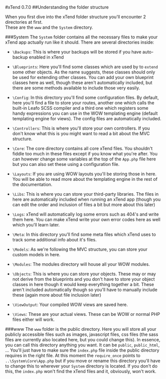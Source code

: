 #xTend 0.7.0
##Understanding the folder structure

When you first dive into the xTend folder structure you'll encounter 2 directories at first.  
These are the `www` and the `System` directory.

###System
The `System` folder contains all the necessary files to make your xTend app actually run like it should.
There are several directories inside:  

* `\Backups`: This is where your backups will be stored if you have auto-backup enabled in xTend  

* `\Blueprints`: Here you'll find some classes which are used by to `extend` some other objects. As the name suggests, these classes should only be used for extending other classes. You can add your own blueprint classes here as well, though these aren't automatically included, but there are some methods available to include those very easily.  

* `\Config`: In this directory you'll find some configuration files. By default, here you'll find a file to store your routes, another one which calls the built-in Leafo SCSS compiler and a third one which registers some handy expressions you can use in the WOW templating engine (default templating engine for views). The config files are automatically included.  

* `\Controllers`: This is where you'll store your own controllers. If you don't know what this is you might want to read a bit about the MVC structure.  

* `\Core`: The core directory contains all core xTend files. You shouldn't fiddle too much in these files except if you know what you're after. You can however change some variables at the top of the `App.php` file here but you can also set these using a configuration file.  

* `\Layouts`: If you are using WOW layouts you'll be storing those in here. You will be able to read more about the templating engine in the rest of the documentation.  

* `\Libs`: This is where you can store your third-party libraries. The files in here are automatically included when running an xTend app (though you can edit the order and inclusion of files a bit but more about this later)  

* `\Logs`: xTend will automatically log some errors such as 404's and write them here. You can make xTend write your own error codes here as well which you'll learn later.  

* `\Meta`: In this directory you'll find some meta files which xTend uses to track some additional info about it's files.  

* `\Models`: As we're following the MVC structure, you can store your custom models in here.  

* `\Modules`: The modules directory will house all your WOW modules.  

* `\Objects`: This is where you can store your objects. These may or may not derive from the blueprints and you don't have to store your object classes in here though it would keep everything together a bit. These aren't included automatically though so you'll have to manually include these (again more about file inclusion later)  

* `\ViewOutput`: Your compiled WOW views are saved here.  

* `\Views`: These are your actual views. These can be WOW or normal PHP files either will work.  


###www
The `www` folder is the public directory. Here you will store all your publicly accessible files such as
images, javascript files, css files (the sass files are currently also located here, but you could change this).
In essence, you can call this directory anything you want. It can be `public`, `public_html`, ... You'll just have to make sure
the `index.php` file inside the public directory requires in the right file. At this moment the `require_once` points to
`..\System\Core\App.php` but if you move or rename this directory you'll have to change this to wherever your `System` directory is located. If you don't do this, the `index.php` won't find the xTend files and it, obviously, won't work.
